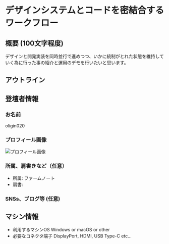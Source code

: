 # デザインシステムとコードを密結合するワークフロー

## 概要 (100文字程度)

デザインと開発実装を同時並行で進めつつ、いかに統制がとれた状態を維持していく為に行った事の紹介と運用のデモを行いたいと思います。

## アウトライン

## 登壇者情報

### お名前 

oligin020

### プロフィール画像

![プロフィール画像](https://drive.google.com/file/d/0B0SJGfsl2ORsR29aMXJOYjlJNjg/view?usp=sharing)

### 所属、肩書きなど（任意）

- 所属: ファームノート
- 肩書: 

### SNSs、ブログ等 (任意)

## マシン情報

- 利用するマシンOS Windows or macOS or other
- 必要なコネクタ端子 DisplayPort, HDMI, USB Type-C etc...
